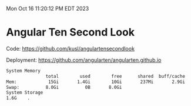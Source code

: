 Mon Oct 16 11:20:12 PM EDT 2023

# Angular Ten Second Look

Code: https://github.com/kusl/angulartensecondlook

Deployment: https://github.com/angularten/angularten.github.io

```bash
System Memory
               total        used        free      shared  buff/cache   available
Mem:            15Gi       1.4Gi        10Gi       237Mi       2.9Gi        13Gi
Swap:          8.0Gi          0B       8.0Gi
System Storage
1.6G	.
```
```bash
